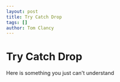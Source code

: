 ```yaml
---
layout: post
title: Try Catch Drop
tags: []
author: Tom Clancy
---
```


# Try Catch Drop

Here is something you just can't understand
